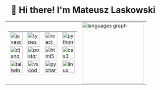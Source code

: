 <h1 align="center">👋 Hi there! I'm Mateusz Laskowski</h1>

<div align="center">
  <table>
    <tr>
      <td>
        <table>
          <tr>
            <td><a href="#"><img src="https://cdn.jsdelivr.net/gh/devicons/devicon/icons/javascript/javascript-original.svg" height="40" alt="javascript logo" /></a></td>
            <td><a href="#"><img src="https://cdn.jsdelivr.net/gh/devicons/devicon/icons/typescript/typescript-original.svg" height="40" alt="typescript logo" /></a></td>
            <td><a href="#"><img src="https://cdn.jsdelivr.net/gh/devicons/devicon/icons/react/react-original.svg" height="40" alt="react logo" /></a></td>
            <td><a href="#"><img src="https://cdn.jsdelivr.net/gh/devicons/devicon/icons/python/python-original.svg" height="40" alt="python logo" /></a></td>
          </tr>
          <tr>
            <td><a href="#"><img src="https://cdn.jsdelivr.net/gh/devicons/devicon/icons/django/django-plain.svg" height="40" alt="django logo" /></a></td>
            <td><a href="#"><img src="https://cdn.jsdelivr.net/gh/devicons/devicon/icons/postgresql/postgresql-original.svg" height="40" alt="postgresql logo" /></a></td>
            <td><a href="#"><img src="https://cdn.jsdelivr.net/gh/devicons/devicon/icons/html5/html5-original.svg" height="40" alt="html5 logo" /></a></td>
            <td><a href="#"><img src="https://cdn.jsdelivr.net/gh/devicons/devicon/icons/css3/css3-original.svg" height="40" alt="css3 logo" /></a></td>
          </tr>
          <tr>
            <td><a href="#"><img src="https://cdn.simpleicons.org/tailwindcss/06B6D4" height="40" alt="tailwindcss logo" /></a></td>
            <td><a href="#"><img src="https://cdn.jsdelivr.net/gh/devicons/devicon/icons/vscode/vscode-original.svg" height="40" alt="vscode logo" /></a></td>
            <td><a href="#"><img src="https://cdn.jsdelivr.net/gh/devicons/devicon/icons/pycharm/pycharm-original.svg" height="40" alt="pycharm logo" /></a></td>
            <td><a href="#"><img src="https://cdn.jsdelivr.net/gh/devicons/devicon/icons/linux/linux-original.svg" height="40" alt="linux logo" /></a></td>
          </tr>
        </table>
      </td>
      <td>
        <a href="#"><img src="https://github-readme-stats.vercel.app/api/top-langs?username=matcane&locale=en&hide_title=false&layout=compact&card_width=320&langs_count=8&theme=dracula&hide_border=false&order=2" height="200" alt="languages graph" /></a>
      </td>
    </tr>
  </table>
</div>
